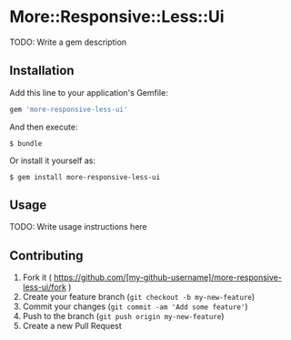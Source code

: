# More::Responsive::Less::Ui

TODO: Write a gem description

## Installation

Add this line to your application's Gemfile:

```ruby
gem 'more-responsive-less-ui'
```

And then execute:

    $ bundle

Or install it yourself as:

    $ gem install more-responsive-less-ui

## Usage

TODO: Write usage instructions here

## Contributing

1. Fork it ( https://github.com/[my-github-username]/more-responsive-less-ui/fork )
2. Create your feature branch (`git checkout -b my-new-feature`)
3. Commit your changes (`git commit -am 'Add some feature'`)
4. Push to the branch (`git push origin my-new-feature`)
5. Create a new Pull Request
